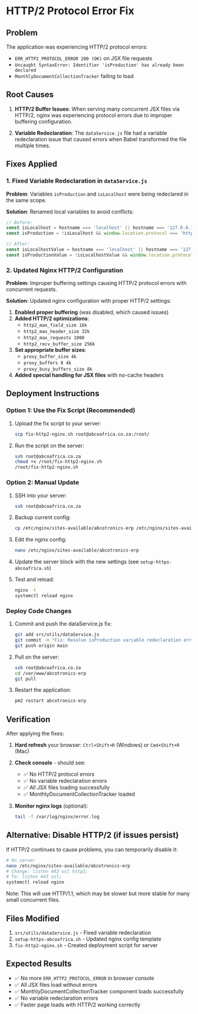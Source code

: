 # HTTP/2 Protocol Error Fix

## Problem

The application was experiencing HTTP/2 protocol errors:
- `ERR_HTTP2_PROTOCOL_ERROR 200 (OK)` on JSX file requests
- `Uncaught SyntaxError: Identifier 'isProduction' has already been declared`
- `MonthlyDocumentCollectionTracker` failing to load

## Root Causes

1. **HTTP/2 Buffer Issues**: When serving many concurrent JSX files via HTTP/2, nginx was experiencing protocol errors due to improper buffering configuration.

2. **Variable Redeclaration**: The `dataService.js` file had a variable redeclaration issue that caused errors when Babel transformed the file multiple times.

## Fixes Applied

### 1. Fixed Variable Redeclaration in `dataService.js`

**Problem**: Variables `isProduction` and `isLocalhost` were being redeclared in the same scope.

**Solution**: Renamed local variables to avoid conflicts:
```javascript
// Before:
const isLocalhost = hostname === 'localhost' || hostname === '127.0.0.1';
const isProduction = !isLocalhost && window.location.protocol === 'https:';

// After:
const isLocalhostValue = hostname === 'localhost' || hostname === '127.0.0.1';
const isProductionValue = !isLocalhostValue && window.location.protocol === 'https:';
```

### 2. Updated Nginx HTTP/2 Configuration

**Problem**: Improper buffering settings causing HTTP/2 protocol errors with concurrent requests.

**Solution**: Updated nginx configuration with proper HTTP/2 settings:

1. **Enabled proper buffering** (was disabled, which caused issues)
2. **Added HTTP/2 optimizations**:
   - `http2_max_field_size 16k`
   - `http2_max_header_size 32k`
   - `http2_max_requests 1000`
   - `http2_recv_buffer_size 256k`
3. **Set appropriate buffer sizes**:
   - `proxy_buffer_size 4k`
   - `proxy_buffers 8 4k`
   - `proxy_busy_buffers_size 8k`
4. **Added special handling for JSX files** with no-cache headers

## Deployment Instructions

### Option 1: Use the Fix Script (Recommended)

1. Upload the fix script to your server:
   ```bash
   scp fix-http2-nginx.sh root@abcoafrica.co.za:/root/
   ```

2. Run the script on the server:
   ```bash
   ssh root@abcoafrica.co.za
   chmod +x /root/fix-http2-nginx.sh
   /root/fix-http2-nginx.sh
   ```

### Option 2: Manual Update

1. SSH into your server:
   ```bash
   ssh root@abcoafrica.co.za
   ```

2. Backup current config:
   ```bash
   cp /etc/nginx/sites-available/abcotronics-erp /etc/nginx/sites-available/abcotronics-erp.backup
   ```

3. Edit the nginx config:
   ```bash
   nano /etc/nginx/sites-available/abcotronics-erp
   ```

4. Update the server block with the new settings (see `setup-https-abcoafrica.sh`)

5. Test and reload:
   ```bash
   nginx -t
   systemctl reload nginx
   ```

### Deploy Code Changes

1. Commit and push the dataService.js fix:
   ```bash
   git add src/utils/dataService.js
   git commit -m "Fix: Resolve isProduction variable redeclaration error"
   git push origin main
   ```

2. Pull on the server:
   ```bash
   ssh root@abcoafrica.co.za
   cd /var/www/abcotronics-erp
   git pull
   ```

3. Restart the application:
   ```bash
   pm2 restart abcotronics-erp
   ```

## Verification

After applying the fixes:

1. **Hard refresh** your browser: `Ctrl+Shift+R` (Windows) or `Cmd+Shift+R` (Mac)

2. **Check console** - should see:
   - ✅ No HTTP/2 protocol errors
   - ✅ No variable redeclaration errors
   - ✅ All JSX files loading successfully
   - ✅ MonthlyDocumentCollectionTracker loaded

3. **Monitor nginx logs** (optional):
   ```bash
   tail -f /var/log/nginx/error.log
   ```

## Alternative: Disable HTTP/2 (if issues persist)

If HTTP/2 continues to cause problems, you can temporarily disable it:

```bash
# On server
nano /etc/nginx/sites-available/abcotronics-erp
# Change: listen 443 ssl http2;
# To: listen 443 ssl;
systemctl reload nginx
```

Note: This will use HTTP/1.1, which may be slower but more stable for many small concurrent files.

## Files Modified

1. `src/utils/dataService.js` - Fixed variable redeclaration
2. `setup-https-abcoafrica.sh` - Updated nginx config template
3. `fix-http2-nginx.sh` - Created deployment script for server

## Expected Results

- ✅ No more `ERR_HTTP2_PROTOCOL_ERROR` in browser console
- ✅ All JSX files load without errors
- ✅ MonthlyDocumentCollectionTracker component loads successfully
- ✅ No variable redeclaration errors
- ✅ Faster page loads with HTTP/2 working correctly

